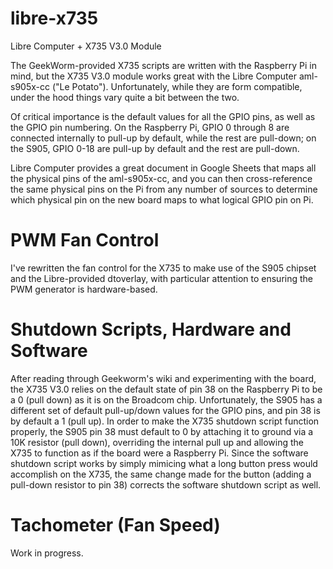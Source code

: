 # libre-x735
Libre Computer + X735 V3.0 Module

The GeekWorm-provided X735 scripts are written with the Raspberry Pi in mind, but the X735 V3.0 module works great with the Libre Computer aml-s905x-cc ("Le Potato"). Unfortunately, while they are form compatible, under the hood things vary quite a bit between the two. 

Of critical importance is the default values for all the GPIO pins, as well as the GPIO pin numbering.  On the Raspberry Pi, GPIO 0 through 8 are connected internally to pull-up by default, while the rest are pull-down; on the S905, GPIO 0-18 are pull-up by default and the rest are pull-down. 

Libre Computer provides a great document in Google Sheets that maps all the physical pins of the aml-s905x-cc, and you can then cross-reference the same physical pins on the Pi from any number of sources to determine which physical pin on the new board maps to what logical GPIO pin on Pi.

# PWM Fan Control

I've rewritten the fan control for the X735 to make use of the S905 chipset and the Libre-provided dtoverlay, with particular attention to ensuring the PWM generator is hardware-based.

# Shutdown Scripts, Hardware and Software

After reading through Geekworm's wiki and experimenting with the board, the X735 V3.0 relies on the default state of pin 38 on the Raspberry Pi to be a 0 (pull down) as it is on the Broadcom chip.  Unfortunately, the S905 has a different set of default pull-up/down values for the GPIO pins, and pin 38 is by default a 1 (pull up).  In order to make the X735 shutdown script function properly, the S905 pin 38 must default to 0 by attaching it to ground via a 10K resistor (pull down), overriding the internal pull up and allowing the X735 to function as if the board were a Raspberry Pi. Since the software shutdown script works by simply mimicing what a long button press would accomplish on the X735, the same change made for the button (adding a pull-down resistor to pin 38) corrects the software shutdown script as well.

# Tachometer (Fan Speed)

Work in progress.
